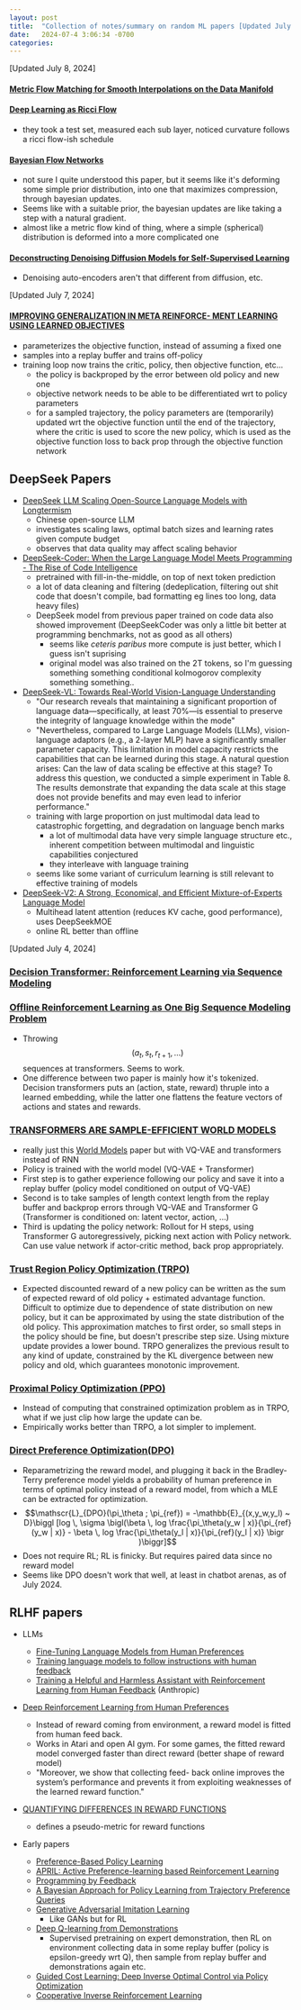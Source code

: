 ```yaml
---
layout: post
title:  "Collection of notes/summary on random ML papers [Updated July 8, 2024]" 
date:   2024-07-4 3:06:34 -0700
categories: 
---
```


[Updated July 8, 2024]
#### [Metric Flow Matching for Smooth Interpolations on the Data Manifold](https://arxiv.org/pdf/2405.14780)

#### [Deep Learning as Ricci Flow](https://arxiv.org/pdf/2404.14265)
- they took a test set, measured each sub layer, noticed curvature follows a ricci flow-ish schedule

#### [Bayesian Flow Networks](https://arxiv.org/pdf/2308.07037)
- not sure I quite understood this paper, but it seems like it's deforming some simple prior distribution, into one that maximizes compression, through bayesian updates. 
- Seems like with a suitable prior, the bayesian updates are like taking a step with a natural gradient.
- almost like a metric flow kind of thing, where a simple (spherical) distribution is deformed into a more complicated one

#### [Deconstructing Denoising Diffusion Models for Self-Supervised Learning](https://arxiv.org/pdf/2401.14404v1)
- Denoising auto-encoders aren't that different from diffusion, etc.

[Updated July 7, 2024]
#### [IMPROVING GENERALIZATION IN META REINFORCE- MENT LEARNING USING LEARNED OBJECTIVES](https://arxiv.org/pdf/1910.04098)
- parameterizes the objective function, instead of assuming a fixed one
- samples into a replay buffer and trains off-policy
- training loop now trains the critic, policy, then objective function, etc...
    - the policy is backproped by the error between old policy and new one
    - objective network needs to be able to be differentiated wrt to policy parameters
    - for a sampled trajectory, the policy parameters are (temporarily) updated wrt the objective function until the end of the trajectory, where the critic is used to score the new policy, which is used as the objective function loss to back prop through the objective function network

## DeepSeek Papers
- [DeepSeek LLM Scaling Open-Source Language Models with Longtermism](https://arxiv.org/pdf/2401.02954)
    - Chinese open-source LLM
    - investigates scaling laws, optimal batch sizes and learning rates given compute budget
    - observes that data quality may affect scaling behavior
- [DeepSeek-Coder: When the Large Language Model Meets Programming - The Rise of Code Intelligence](https://arxiv.org/pdf/2401.14196)
    - pretrained with fill-in-the-middle, on top of next token prediction
    - a lot of data cleaning and filtering (dedeplication, filtering out shit code that doesn't compile, bad formatting eg lines too long, data heavy files)
    - DeepSeek model from previous paper trained on code data also showed improvement (DeepSeekCoder was only a little bit better at programming benchmarks, not as good as all others)
        - seems like _ceteris paribus_ more compute is just better, which I guess isn't suprising
        - original model was also trained on the 2T tokens, so I'm guessing something something conditional kolmogorov complexity something something..
- [DeepSeek-VL: Towards Real-World Vision-Language Understanding](https://arxiv.org/pdf/2403.05525)
    - "Our research reveals that maintaining a significant proportion of language data—specifically, at least 70%—is essential to preserve the integrity of language knowledge within the mode"
    - "Nevertheless, compared to Large Language Models (LLMs), vision-language adaptors (e.g., a 2-layer MLP) have a significantly smaller parameter capacity. This limitation in model capacity restricts the capabilities that can be learned during this stage. A natural question arises: Can the law of data scaling be effective at this stage? To address this question, we conducted a simple experiment in Table 8. The results demonstrate that expanding the data scale at this stage does not provide benefits and may even lead to inferior performance."
    - training with large proportion on just multimodal data lead to catastrophic forgetting, and degradation on language bench marks
        - a lot of multimodal data have very simple language structure etc., inherent competition between multimodal and linguistic capabilities conjectured
        - they interleave with language training
    - seems like some variant of curriculum learning is still relevant to effective training of models
- [DeepSeek-V2: A Strong, Economical, and Efficient Mixture-of-Experts Language Model](https://arxiv.org/pdf/2405.04434)
    - Multihead latent attention (reduces KV cache, good performance), uses DeepSeekMOE
    - online RL better than offline

[Updated July 4, 2024]
### [Decision Transformer: Reinforcement Learning via Sequence Modeling](https://arxiv.org/pdf/2106.01345)
### [Offline Reinforcement Learning as One Big Sequence Modeling Problem](https://arxiv.org/pdf/2106.02039)
- Throwing $$(a_t, s_t, r_{t+1}, ... )$$ sequences at transformers. Seems to work.
- One difference between two paper is mainly how it's tokenized. Decision transformers puts an (action, state, reward) thruple into a learned embedding, while the latter one flattens the feature vectors of actions and states and rewards. 


### [TRANSFORMERS ARE SAMPLE-EFFICIENT WORLD MODELS](https://arxiv.org/pdf/2209.00588)
- really just this [World Models](https://arxiv.org/pdf/1803.10122) paper but with VQ-VAE and transformers instead of RNN
- Policy is trained with the world model (VQ-VAE + Transformer)
- First step is to gather experience following our policy and save it into a replay buffer (policy model conditioned on output of VQ-VAE)
- Second is to take samples of length context length from the replay buffer and backprop errors through VQ-VAE and Transformer G (Transformer is conditioned on: latent vector, action, ...)
- Third is updating the policy network: Rollout for H steps, using Transformer G autoregressively, picking next action with Policy network. Can use value network if actor-critic method, back prop appropriately.

### [Trust Region Policy Optimization (TRPO)](https://arxiv.org/pdf/1502.05477)
- Expected discounted reward of a new policy can be written as the sum of expected reward of old policy + estimated advantage function. Difficult to optimize due to dependence of state distribution on new policy, but it can be approximated by using the state distribution of the old policy. This approximation matches to first order, so small steps in the policy should be fine, but doesn't prescribe step size. Using mixture update provides a lower bound. TRPO generalizes the previous result to any kind of update, constrained by the KL divergence between new policy and old, which guarantees monotonic improvement.

### [Proximal Policy Optimization (PPO)](https://arxiv.org/pdf/1707.06347)
- Instead of computing that constrained optimization problem as in TRPO, what if we just clip how large the update can be.
- Empirically works better than TRPO, a lot simpler to implement.

### [Direct Preference Optimization(DPO)](https://arxiv.org/pdf/2305.18290)
- Reparametrizing the reward model, and plugging it back in the Bradley-Terry preference model yields a probability of human preference in terms of optimal policy instead of a reward model, from which a MLE can be extracted for optimization. 
- $$\mathscr{L}_{DPO}(\pi_\theta ; \pi_{ref}) = -\mathbb{E}_{(x,y_w,y_l) ~ D}\biggl [log \, \sigma \bigl(\beta \, log \frac{\pi_\theta(y_w | x)}{\pi_{ref}(y_w | x)} - \beta \, log \frac{\pi_\theta(y_l | x)}{\pi_{ref}(y_l | x)} \bigr )\biggr]$$
- Does not require RL; RL is finicky. But requires paired data since no reward model
- Seems like DPO doesn't work that well, at least in chatbot arenas, as of July 2024.

## RLHF papers
- LLMs
    - [Fine-Tuning Language Models from Human Preferences](https://arxiv.org/pdf/1909.08593)
    - [Training language models to follow instructions with human feedback](https://arxiv.org/pdf/2203.02155) 
    - [Training a Helpful and Harmless Assistant with Reinforcement Learning from Human Feedback](https://arxiv.org/pdf/2204.05862) (Anthropic)

- [Deep Reinforcement Learning from Human Preferences](https://arxiv.org/pdf/1706.03741)
    - Instead of reward coming from environment, a reward model is fitted from human feed back.
    - Works in Atari and open AI gym. For some games, the fitted reward model converged faster than direct reward (better shape of reward model)
    - "Moreover, we show that collecting feed- back online improves the system’s performance and prevents it from exploiting weaknesses of the learned reward function."

- [QUANTIFYING DIFFERENCES IN REWARD FUNCTIONS](https://arxiv.org/pdf/2006.13900)
    - defines a pseudo-metric for reward functions

- Early papers
    - [Preference-Based Policy Learning](https://inria.hal.science/inria-00625001/PDF/Preference-based_Policy_Learning.pdf)
    - [APRIL: Active Preference-learning based Reinforcement Learning](https://arxiv.org/pdf/1208.0984)
    - [Programming by Feedback](https://inria.hal.science/hal-00980839/PDF/programming_by_feedback.pdf)
    - [A Bayesian Approach for Policy Learning from Trajectory Preference Queries](https://papers.nips.cc/paper_files/paper/2012/file/16c222aa19898e5058938167c8ab6c57-Paper.pdf)
    - [Generative Adversarial Imitation Learning](https://arxiv.org/pdf/1606.03476)
        - Like GANs but for RL
    - [Deep Q-learning from Demonstrations](https://arxiv.org/pdf/1704.03732)
        - Supervised pretraining on expert demonstration, then RL on environment collecting data in some replay buffer (policy is epsilon-greedy wrt Q), then sample from replay buffer and demonstrations again etc.
    - [Guided Cost Learning: Deep Inverse Optimal Control via Policy Optimization](https://arxiv.org/pdf/1603.00448)
    - [Cooperative Inverse Reinforcement Learning](https://arxiv.org/pdf/1606.03137)

